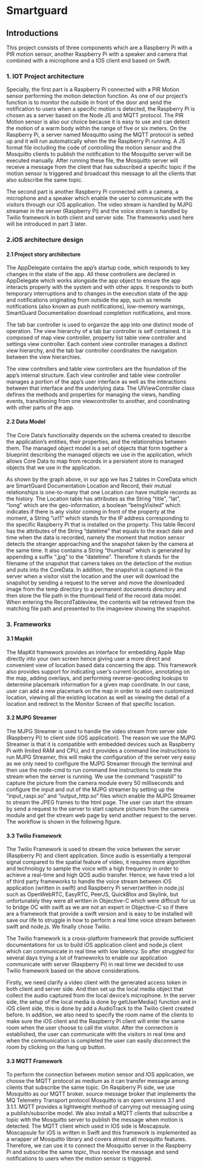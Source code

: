 # Smartguard


## Introductions

This project consists of three components which are a Raspberry Pi with a PIR motion sensor, another Raspberry Pi with a speaker and camera that combined with a microphone and a IOS client end based on Swift.


### 1. IOT Project architecture

Specially, the first part is a Raspberry Pi connected with a PIR Motion sensor performing the motion detection function. As one of our project’s function is to monitor the outside in front of the door and send the notification to users when a specific motion is detected, the Raspberry Pi is chosen as a server based on the Node JS and MQTT protocol. The PIR Motion sensor is also our choice because it is easy to use and can detect the motion of a warm body within the range of five or six meters. On the Raspberry Pi, a server named Mosquitto using the MQTT protocol is setted up and it will run automatically when the the Raspberry Pi running. A JS format file including the code of controlling the motion sensor and the Mosquitto clients to publish the notification to the Mosquitto server will be executed manually. After running these file, the Mosquitto server will receive a message from the client that has subscribed a specific topic if the motion sensor is triggered and broadcast this message to all the clients that also subscribe the same topic.

The second part is another Raspberry Pi connected with a camera, a microphone and a speaker which enable the user to communicate with the visitors through our iOS application. The video stream is handled by MJPG streamer in the server (Raspberry Pi) and the voice stream is handled by Twilio framework in both client and server side. The frameworks used here will be introduced in part 3 later.



### 2.iOS architecture design

#### 2.1 Project story architecture

The AppDelegate contains the app’s startup code, which responds to key changes in the state of the app. All these controllers are declared in AppDelegate which works alongside the app object to ensure the app interacts properly with the system and with other apps. It responds to both temporary interruptions and to changes in the execution state of the app and notifications originating from outside the app, such as remote notifications (also known as push notifications), low-memory warnings, SmartGuard Documentation download completion notifications, and more.

The tab bar controller is used to organize the app into one distinct mode of operation. The view hierarchy of a tab bar controller is self contained. It is composed of map view controller, property list table view controller and settings view controller. Each content view controller manages a distinct view hierarchy, and the tab bar controller coordinates the navigation between the view hierarchies.

The view controllers and table view controllers are the foundation of the app’s internal structure. Each view controller and table view controller manages a portion of the app’s user interface as well as the interactions between that interface and the underlying data. The UIViewController class defines the methods and properties for managing the views, handling events, transitioning from one viewcontroller to another, and coordinating with other parts of the app.

                 

#### 2.2 Data Model

The Core Data’s functionality depends on the schema created to describe the application’s entities, their properties, and the relationships between them. The managed object model is a set of objects that form together a blueprint describing the managed objects we use in the application, which allows Core Data to map from records in a persistent store to managed objects that we use in the application.

As shown by the graph above, in our app we has 2 tables in CoreData which are SmartGuard Documentation Location and Record, their mutual relationships is one-to-many that one Location can have multiple records as the history. The Location table has attributes as the String “title”, “lat”, “long” which are the geo-information, a boolean “beingVisited” which indicates if there is any visitor coming in front of the property at the moment, a String “url1” which stands for the IP address corresponding to the specific Raspberry Pi that is installed on the property. This table Record has the attributes of the String “datetime” that equals to the exact date and time when the data is recorded, namely the moment that motion sensor detects the stranger approaching and the snapshot taken by the camera at the same time. It also contains a String “thumbnail” which is generated by appending a suffix “.jpg” to the “datetime”. Therefore it stands for the filename of the snapshot that camera takes on the detection of the motion and puts into the CoreData. In addition, the snapshot is captured in the server when a visitor visit the location and the user will download the snapshot by sending a request to the server and move the downloaded image from the temp directory to a permanent documents directory and then store the file path in the thumbnail field of the record data model. When entering the RecordTableview, the contents will be retrieved from the matching file path and presented to the imageview showing the snapshot.


### 3. Frameworks

#### 3.1 Mapkit
The MapKit framework provides an interface for embedding Apple Map directly into your own screen hence giving user a more direct and convenient view of location based data concerning the app. This framework also provides support for indicating
user’s current location, annotating on the map, adding overlays, and performing reverse-geocoding lookups to determine placemark information for a given map coordinate. In our case, user can add a new placemark on the map in order to add own customized location, viewing all the existing location as well as viewing the detail of a location and redirect to the Monitor Screen of that specific location.

#### 3.2 MJPG Streamer
The MJPG Streamer is used to handle the video stream from server side (Raspberry Pi) to client side (iOS application). The reason we use the MJPG Streamer is that it is compatible with embedded devices such as Raspberry Pi with limited RAM and
CPU, and it provides a command line instructions to run MJPG Streamer, this will make the configuration of the server very easy as we only need to configure the MJPG Streamer through the terminal and then use the node-cmd to run command
line instructions to create the stream when the server is running. We use the command “raspistill” to capture the picture from the camera module every 50 milliseconds and configure the input and out of the MJPG streamer by setting up the “input_raspi.so” and “output_http.so” files which enable the MJPG Streamer to stream the JPEG frames to the html page. The user can start the stream by send a request to the server to start capture pictures from the camera module and
get the stream web page by send another request to the server. The workflow is shown in the following figure.

#### 3.3 Twilio Framework
The Twilio Framework is used to stream the voice between the server (Raspberry Pi) and client application. Since audio is essentially a temporal signal compared to the spatial feature of video, it requires more algorithm and technology to sample the voice with a high frequency in order to achieve a real-time and high QOS audio transfer. Hence, we have tried a lot of third party frameworks to handle the voice stream between iOS application (written in swift) and Raspberry Pi server(written in node.js) such as OpenWebRTC, EasyRTC, PeerJS, QuickBlox and Skylink, but unfortunately they were all written in Objective-C which were difficult for us to bridge OC with swift as we are not an expert in Objective-C so if there are a framework that provide a swift version and is easy to be installed will save our life to struggle in how to perform a real time voice stream between swift and node.js. We finally chose Twilio.

The Twilio framework is a cross-platform framework that provide sufficient documentations for us to build iOS application client and node.js client which can communicate in real time with low latency. So after struggled for several days trying a lot of frameworks to enable our application communicate with server (Raspberry Pi) in real time we decided to use Twilio framework based on the above considerations.

Firstly, we need clarify a video client with the generated access token in both client and server side. And then set up the local media object that collect the audio captured from the local device’s microphone. In the server side, the setup of the local media is done by getUserMedia() function and in iOS client side, this is done by add a AudioTrack to the Twilio client created before. In addition, we also need to specify the room name of the clients to make sure the iOS client and the Raspberry Pi client will enter the same room when the user choose to call the visitor. After the connection is established, the user can communicate with the visitors in real time and when the communication is completed the user can easily disconnect the room by clicking on the hang up button.

#### 3.3 MQTT Framework
To perform the connection between motion sensor and IOS application, we choose the MQTT protocol as medium as it can transfer message among clients that subscribe the same topic. On Raspberry Pi side, we use Mosquitto as our MQTT broker.
source message broker that implements the MQ Telemetry Transport protocol Mosquitto is an open versions 3.1 and 3.1.1. MQTT provides a lightweight method of carrying out messaging using a publish/subscribe model. We also install a MQTT clients that
subscribe a topic with the Mosquitto server to publish the message when motion is detected. The MQTT client which used in IOS side is Moscapsule. Moscapsule for iOS is written in Swift and this framework is implemented as a wrapper of Mosquitto library
and covers almost all mosquitto features. Therefore, we can use it to connect the Mosquitto server in the Raspberry Pi and subscribe the same topic, thus receive the message and send notifications to users when the motion sensor is triggered.
